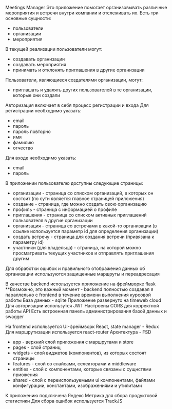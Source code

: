 Meetings Manager
Это приложение помогает организовывать различные мероприятия и встречи внутри компании и отслеживать их.
Есть три основные сущности:
- пользователи
- организации
- мероприятия

В текущей реализации пользователи могут:
- создавать организации
- создавать мероприятия
- принимать и отклонять приглашения в другие организации

Пользователи, являющиеся создателями организации, могут:
- приглашать и удалять других пользователей в те организации, которые они создали


Авторизация включает в себя процесс регистрации и входа
Для регистрации необходимо указать:
- email
- пароль
- пароль повторно
- имя
- фамилию
- отчество

Для входе необходимо указать:
- email
- пароль


В приложении пользователю доступны следующие страницы:
- организации - страница со списком организаций, в которых он состоит (по сути является главное страницей приложения)
- создание - страница, где можно создать свою организацию
- профиль - страница с информацией о профиле
- приглашения - страница со списком активных приглашений пользователя в другие организации
- организация - страница со встречами в какой-то организации (в ссылке используется параметр id для определения организации)
- создать встречу - страница для создания встречи (привязана к параметру id)
- участники (для владельца) - страница, на которой можно просматривать текущих участников и отправлять приглашения другим

Для обработки ошибок и правильного отображения данных об организации используются защищенные маршруты и переадресация


В качестве backend используется приложение на фреймворке flask
**Возможно, это важный момент - backend полностью создавал я параллельно с frontend в течение времени выполнения курсовой работы
База данных - sqlite
Приложение развернуто на timeweb cloud
Для авторизации использутся JWT
Настроены CORS для корректной работы API
Есть встроенная панель администрирования базой данных и swagger


На frontend используется UI-фреймворк React, state manager - Redux
Для маршрутизации используется react-router
Архитектура - FSD
- app - верхний слой приложения с маршрутами и store
- pages - слой страниц
- widgets - слой виджетов (компонентов), из которых состоят страницы
- features - слой со слайсами, селекторами и middleware
- entities - слой с компонентами, которые связаны с сущнстями приожения
- shared - слой с переиспользуемыми ui компонентами, файлами конфигурации, константами, изображениями и утилитами


К приложению подключена Яндекс Метрика для сбора продуктовой статистики
Для сбора ошибок используется TrackJS
